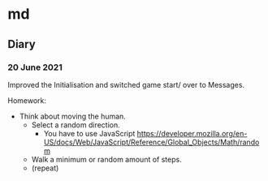 # md

## Diary

### 20 June 2021

Improved the Initialisation and switched game start/ over to Messages.

Homework:

* Think about moving the human.
  * Select a random direction.
    * You have to use JavaScript https://developer.mozilla.org/en-US/docs/Web/JavaScript/Reference/Global_Objects/Math/random 
  * Walk a minimum or random amount of steps.
  * (repeat)